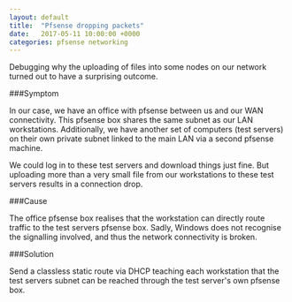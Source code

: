 ```yaml
---
layout: default
title:  "Pfsense dropping packets"
date:   2017-05-11 10:00:00 +0000
categories: pfsense networking
---
```


Debugging why the uploading of files into some nodes on our network turned out to have a surprising outcome.

###Symptom

In our case, we have an office with pfsense between us and our WAN connectivity. This pfsense box shares the same subnet as our LAN workstations. Additionally, we have another set of computers (test servers) on their own private subnet linked to the main LAN via a second pfsense machine.

We could log in to these test servers and download things just fine. But uploading more than a very small file from our workstations to these test servers results in a connection drop.

###Cause

The office pfsense box realises that the workstation can directly route traffic to the test servers pfsense box. Sadly, Windows does not recognise the signalling involved, and thus the network connectivity is broken.

###Solution

Send a classless static route via DHCP teaching each workstation that the test servers subnet can be reached through the test server's own pfsense box.
